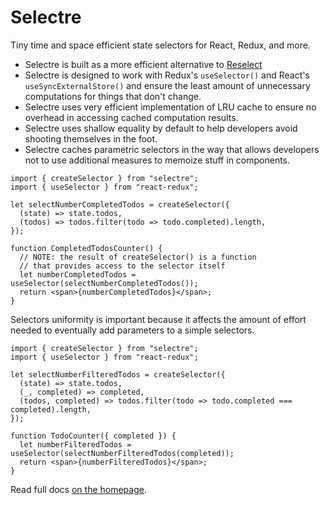 # Selectre

Tiny time and space efficient state selectors for React, Redux, and more.

- Selectre is built as a more efficient alternative to
  [Reselect](https://github.com/reduxjs/reselect)
- Selectre is designed to work with Redux's `useSelector()` and React's `useSyncExternalStore()` and
  ensure the least amount of unnecessary computations for things that don't change.
- Selectre uses very efficient implementation of LRU cache to ensure no overhead in accessing cached
  computation results.
- Selectre uses shallow equality by default to help developers avoid shooting themselves in the
  foot.
- Selectre caches parametric selectors in the way that allows developers not to use additional
  measures to memoize stuff in components.

```tsx
import { createSelector } from "selectre";
import { useSelector } from "react-redux";

let selectNumberCompletedTodos = createSelector({
  (state) => state.todos,
  (todos) => todos.filter(todo => todo.completed).length,
});

function CompletedTodosCounter() {
  // NOTE: the result of createSelector() is a function
  // that provides access to the selector itself
  let numberCompletedTodos = useSelector(selectNumberCompletedTodos());
  return <span>{numberCompletedTodos}</span>;
}
```

Selectors uniformity is important because it affects the amount of effort needed to eventually add
parameters to a simple selectors.

```tsx
import { createSelector } from "selectre";
import { useSelector } from "react-redux";

let selectNumberFilteredTodos = createSelector({
  (state) => state.todos,
  (_, completed) => completed,
  (todos, completed) => todos.filter(todo => todo.completed === completed).length,
});

function TodoCounter({ completed }) {
  let numberFilteredTodos = useSelector(selectNumberFilteredTodos(completed));
  return <span>{numberFilteredTodos}</span>;
}
```

Read full docs [on the homepage](https://alexeyraspopov.github.io/selectre/).
